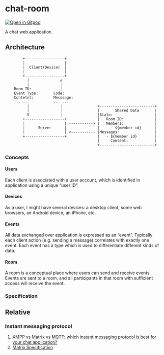 # chat-room

[![Open in Gitpod](https://img.shields.io/badge/gitpod-online%20code-brightgreen)](https://gitpod.io/#https://github.com/y-t99/chat-room)

A chat web application.

## Architecture

```
        +------------------+
        |                  |
        |  Client(Device)  |
        |                  |
        +------------------+
          |              ∧
          |              |
    Room ID:             |
    Event Type:       Code:               
    Contetnt:         Messsage:           
    ... ...           ... ...             
          |              |                +-------------------------+
          |              |                |       Shared Data       |
          V              |                |State:                   |
        +------------------+              |   Room ID:              |
        |                  | -----------> |   Members:              |
        |      Server      |              |     - ${member id}      |
        |                  | <----------- |Messages:                |
        +------------------+              |   - ${member id}        |
                                          |     Content:            |
                                          +-------------------------+     
```

### Concepts

#### Users

Each client is associated with a user account, which is identified in application using a unique “user ID”.

#### Devices

As a user, I might have several devices: a desktop client, some web browsers, an Android device, an iPhone, etc. 

#### Events

All data exchanged over application is expressed as an “event”. Typically each client action (e.g. sending a message) correlates with exactly one event. Each event has a type which is used to differentiate different kinds of data. 

#### Room

A room is a conceptual place where users can send and receive events. Events are sent to a room, and all participants in that room with sufficient access will receive the event. 

### Specification

## Relative

### Instant messaging protocol

1. [XMPP vs Matrix vs MQTT: which instant messaging protocol is best for your chat application?](https://www.rst.software/blog/xmpp-vs-matrix-vs-mqtt-which-instant-messaging-protocol-is-best-for-your-chat-application)
2. [Matrix Specification](https://spec.matrix.org)